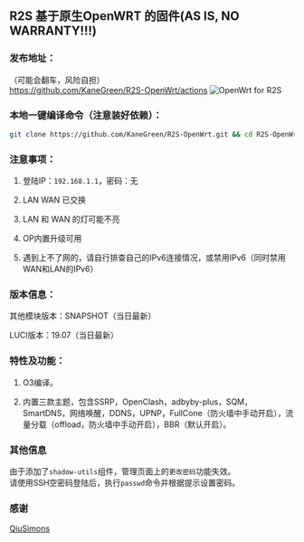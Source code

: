 ## R2S 基于原生OpenWRT 的固件(AS IS, NO WARRANTY!!!)

### 发布地址：
（可能会翻车，风险自担）  
https://github.com/KaneGreen/R2S-OpenWrt/actions  ![OpenWrt for R2S](https://github.com/KaneGreen/R2S-OpenWrt/workflows/OpenWrt%20for%20R2S/badge.svg?branch=master)

### 本地一键编译命令（注意装好依赖）：
```sh
git clone https://github.com/KaneGreen/R2S-OpenWrt.git && cd R2S-OpenWrt && bash onekeyr2s.sh
```
### 注意事项：
1. 登陆IP：`192.168.1.1`，密码：无

2. LAN WAN 已交换

3. LAN 和 WAN 的灯可能不亮

4. OP内置升级可用

5. 遇到上不了网的，请自行排查自己的IPv6连接情况，或禁用IPv6（同时禁用WAN和LAN的IPv6）

### 版本信息：
其他模块版本：SNAPSHOT（当日最新）

LUCI版本：19.07（当日最新）

### 特性及功能：
1. O3编译。

2. 内置三款主题，包含SSRP，OpenClash，adbyby-plus，SQM，SmartDNS，网络唤醒，DDNS，UPNP，FullCone（防火墙中手动开启），流量分载（offload，防火墙中手动开启），BBR（默认开启）。

### 其他信息
由于添加了`shadow-utils`组件，管理页面上的`更改密码`功能失效。  
请使用SSH空密码登陆后，执行`passwd`命令并根据提示设置密码。

### 感谢
[QiuSimons](https://github.com/QiuSimons/R2S-OpenWrt)
